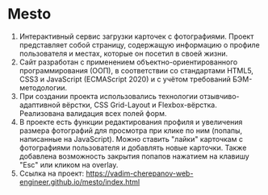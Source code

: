 # Mesto
1. Интерактивный сервис загрузки карточек с фотографиями. Проект представляет собой страницу, содержащую информацию о профиле пользователя и местах, которые он посетил в своей жизни.
2. Сайт разработан с применением объектно-ориентированного программирования (ООП), в соответствии со стандартами HTML5, CSS3 и JavaScript (ECMAScript 2020) и с учётом требований БЭМ-методологии.
3. При создании проекта использовались технологии отзывчиво-адаптивной вёрстки, CSS Grid-Layout и Flexbox-вёрстка. Реализована валидация всех полей форм.
4. В проекте есть функции редактирования профиля и увеличения размера фотографий для просмотра при клике по ним (попапы, написанные на JavaScript). Можно ставить "лайки" карточкам с фотографиями пользователя и добавлять новые карточки. Также добавлена возможность закрытия попапов нажатием на клавишу "Esc" или кликом на overlay.
5. Ссылка на проект: https://vadim-cherepanov-web-engineer.github.io/mesto/index.html
